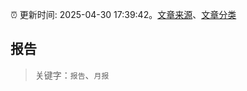:alarm_clock: 更新时间: 2025-04-30 17:39:42。[文章来源](/README.md)、[文章分类](/TAGS.md)

## 报告


> 关键字：`报告`、`月报`



